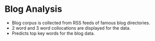 # Blog Analysis

 * Blog corpus is collected from RSS feeds of famous blog directories.
 * 2 word and 3 word collocations are displayed for the data.
 * Predicts top key words for the blog data.
 
